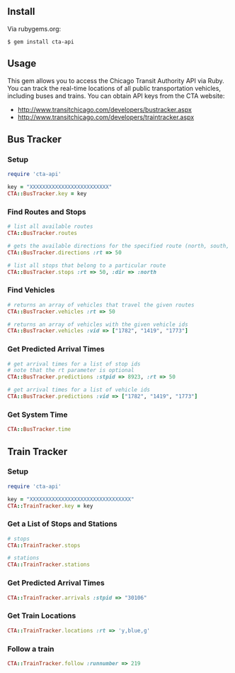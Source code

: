 ## Install

Via rubygems.org:

```
$ gem install cta-api
```

## Usage

This gem allows you to access the Chicago Transit Authority API via Ruby. You can track the real-time locations of all public transportation vehicles, including buses and trains. You can obtain API keys from the CTA website:

* http://www.transitchicago.com/developers/bustracker.aspx
* http://www.transitchicago.com/developers/traintracker.aspx

## Bus Tracker

### Setup

``` ruby
require 'cta-api'

key = "XXXXXXXXXXXXXXXXXXXXXXXXX"
CTA::BusTracker.key = key
```

### Find Routes and Stops

``` ruby
# list all available routes
CTA::BusTracker.routes

# gets the available directions for the specified route (north, south, etc.)
CTA::BusTracker.directions :rt => 50

# list all stops that belong to a particular route
CTA::BusTracker.stops :rt => 50, :dir => :north
```

### Find Vehicles

``` ruby
# returns an array of vehicles that travel the given routes
CTA::BusTracker.vehicles :rt => 50

# returns an array of vehicles with the given vehicle ids
CTA::BusTracker.vehicles :vid => ["1782", "1419", "1773"]
```

### Get Predicted Arrival Times

``` ruby
# get arrival times for a list of stop ids
# note that the rt parameter is optional
CTA::BusTracker.predictions :stpid => 8923, :rt => 50

# get arrival times for a list of vehicle ids
CTA::BusTracker.predictions :vid => ["1782", "1419", "1773"]
```

### Get System Time
``` ruby
CTA::BusTracker.time
```

## Train Tracker

### Setup

``` ruby
require 'cta-api'

key = "XXXXXXXXXXXXXXXXXXXXXXXXXXXXXXXX"
CTA::TrainTracker.key = key
```

### Get a List of Stops and Stations

``` ruby
# stops
CTA::TrainTracker.stops

# stations
CTA::TrainTracker.stations
```

### Get Predicted Arrival Times

``` ruby
CTA::TrainTracker.arrivals :stpid => "30106"
```

### Get Train Locations

``` ruby
CTA::TrainTracker.locations :rt => 'y,blue,g'
```

### Follow a train

``` ruby
CTA::TrainTracker.follow :runnumber => 219
```
